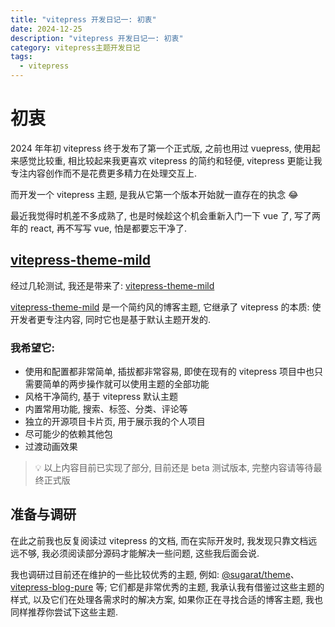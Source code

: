 ```yaml
---
title: "vitepress 开发日记一: 初衷"
date: 2024-12-25
description: "vitepress 开发日记一: 初衷"
category: vitepress主题开发日记
tags:
  - vitepress
---
```


# 初衷

2024 年年初 vitepress 终于发布了第一个正式版, 之前也用过 vuepress, 使用起来感觉比较重, 相比较起来我更喜欢 vitepress 的简约和轻便, vitepress 更能让我专注内容创作而不是花费更多精力在处理交互上.

而开发一个 vitepress 主题, 是我从它第一个版本开始就一直存在的执念 😂

最近我觉得时机差不多成熟了, 也是时候趁这个机会重新入门一下 vue 了, 写了两年的 react, 再不写写 vue, 怕是都要忘干净了.

## [vitepress-theme-mild](https://github.com/hacxy/vitepress-theme-mild)

经过几轮测试, 我还是带来了: [vitepress-theme-mild](https://github.com/hacxy/vitepress-theme-mild)

[vitepress-theme-mild](https://github.com/hacxy/vitepress-theme-mild) 是一个简约风的博客主题, 它继承了 vitepress 的本质: 使开发者更专注内容, 同时它也是基于默认主题开发的.

### 我希望它:

- 使用和配置都非常简单, 插拔都非常容易, 即使在现有的 vitepress 项目中也只需要简单的两步操作就可以使用主题的全部功能
- 风格干净简约, 基于 vitepress 默认主题
- 内置常用功能, 搜索、标签、分类、评论等
- 独立的开源项目卡片页, 用于展示我的个人项目
- 尽可能少的依赖其他包
- 过渡动画效果

> 💡 以上内容目前已实现了部分, 目前还是 beta 测试版本, 完整内容请等待最终正式版

## 准备与调研

在此之前我也反复阅读过 vitepress 的文档, 而在实际开发时, 我发现只靠文档远远不够, 我必须阅读部分源码才能解决一些问题, 这些我后面会说.

我也调研过目前还在维护的一些比较优秀的主题, 例如: [@sugarat/theme](https://github.com/ATQQ/sugar-blog)、[vitepress-blog-pure](https://github.com/airene/vitepress-blog-pure) 等; 它们都是非常优秀的主题, 我承认我有借鉴过这些主题的样式, 以及它们在处理各需求时的解决方案, 如果你正在寻找合适的博客主题, 我也同样推荐你尝试下这些主题.
